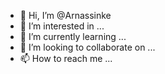 - 👋 Hi, I’m @Arnassinke
- 👀 I’m interested in ...
- 🌱 I’m currently learning ...
- 💞️ I’m looking to collaborate on ...
- 📫 How to reach me ...

<!---
Arnassinke/Arnassinke is a ✨ special ✨ repository because its `README.md` (this file) appears on your GitHub profile.
You can click the Preview link to take a look at your changes.
--->
